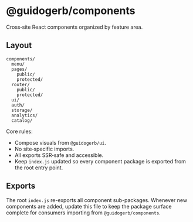 # @guidogerb/components

Cross‑site React components organized by feature area.

## Layout

```
components/
  menu/
  pages/
    public/
    protected/
  router/
    public/
    protected/
  ui/
  auth/
  storage/
  analytics/
  catalog/
```

Core rules:

- Compose visuals from `@guidogerb/ui`.
- No site‑specific imports.
- All exports SSR‑safe and accessible.
- Keep `index.js` updated so every component package is exported from the root entry point.

## Exports

The root `index.js` re-exports all component sub-packages. Whenever new components are added, update this file to keep the package surface complete for consumers importing from `@guidogerb/components`.
